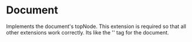# Document

Implements the document's topNode. This extension is required so that all other extensions work correctly. Its like the '<body>' tag for the document.
